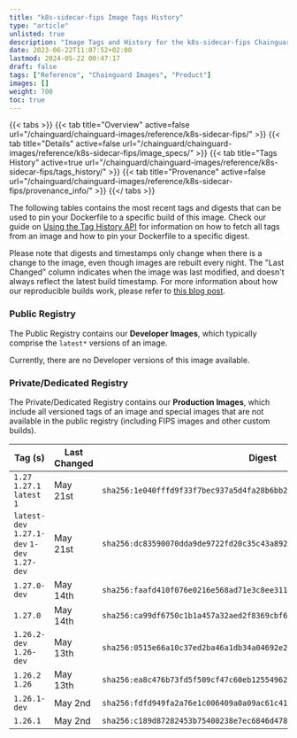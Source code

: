 ```yaml
---
title: "k8s-sidecar-fips Image Tags History"
type: "article"
unlisted: true
description: "Image Tags and History for the k8s-sidecar-fips Chainguard Image"
date: 2023-06-22T11:07:52+02:00
lastmod: 2024-05-22 00:47:17
draft: false
tags: ["Reference", "Chainguard Images", "Product"]
images: []
weight: 700
toc: true
---
```


{{< tabs >}}
{{< tab title="Overview" active=false url="/chainguard/chainguard-images/reference/k8s-sidecar-fips/" >}}
{{< tab title="Details" active=false url="/chainguard/chainguard-images/reference/k8s-sidecar-fips/image_specs/" >}}
{{< tab title="Tags History" active=true url="/chainguard/chainguard-images/reference/k8s-sidecar-fips/tags_history/" >}}
{{< tab title="Provenance" active=false url="/chainguard/chainguard-images/reference/k8s-sidecar-fips/provenance_info/" >}}
{{</ tabs >}}

The following tables contains the most recent tags and digests that can be used to pin your Dockerfile to a specific build of this image. Check our guide on [Using the Tag History API](/chainguard/chainguard-images/using-the-tag-history-api/) for information on how to fetch all tags from an image and how to pin your Dockerfile to a specific digest.

Please note that digests and timestamps only change when there is a change to the image, even though images are rebuilt every night. The "Last Changed" column indicates when the image was last modified, and doesn't always reflect the latest build timestamp. For more information about how our reproducible builds work, please refer to [this blog post](https://www.chainguard.dev/unchained/reproducing-chainguards-reproducible-image-builds).

### Public Registry
The Public Registry contains our **Developer Images**, which typically comprise the `latest*` versions of an image.

Currently, there are no Developer versions of this image available.

### Private/Dedicated Registry
The Private/Dedicated Registry contains our **Production Images**, which include all versioned tags of an image and special images that are not available in the public registry (including FIPS images and other custom builds).

| Tag (s)                                       | Last Changed | Digest                                                                    |
|-----------------------------------------------|--------------|---------------------------------------------------------------------------|
|  `1.27` `1.27.1` `latest` `1`                 | May 21st     | `sha256:1e040fffd9f33f7bec937a5d4fa28b6bb2aa44f0a196db5653d375c112db7954` |
|  `latest-dev` `1.27.1-dev` `1-dev` `1.27-dev` | May 21st     | `sha256:dc83590070dda9de9722fd20c35c43a892429f5fcea1582ac4ae52b3f2f24c4c` |
|  `1.27.0-dev`                                 | May 14th     | `sha256:faafd410f076e0216e568ad71e3c8ee31121359ea3b4aca563ecf3eb096e5e8a` |
|  `1.27.0`                                     | May 14th     | `sha256:ca99df6750c1b1a457a32aed2f8369cbf63a0852bb695589444962aa25f541f3` |
|  `1.26.2-dev` `1.26-dev`                      | May 13th     | `sha256:0515e66a10c37ed2ba46a1db34a04692e28c85dfc867a2e7488a1fe1d8b863d5` |
|  `1.26.2` `1.26`                              | May 13th     | `sha256:ea8c476b73fd5f509cf47c60eb1255496247661668d7174bc723b673a2003952` |
|  `1.26.1-dev`                                 | May 2nd      | `sha256:fdfd949fa2a76e1c006409a0a09ac61c410b0769563ea6ca4583877f6f093199` |
|  `1.26.1`                                     | May 2nd      | `sha256:c189d87282453b75400238e7ec6846d478e407f4da723eb9581da2d06c87a38a` |


